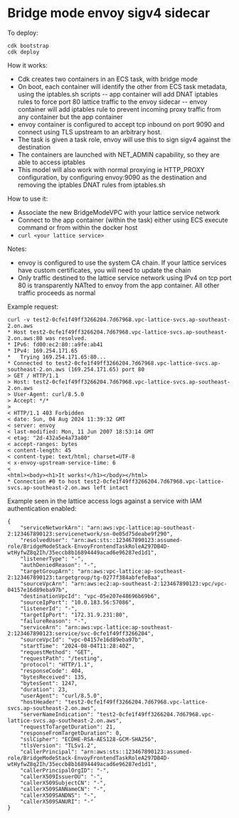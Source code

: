 # Bridge mode envoy sigv4 sidecar

To deploy:

```
cdk bootstrap
cdk deploy 
```

How it works:
- Cdk creates two containers in an ECS task, with bridge mode
- On boot, each container will identify the other from ECS task metadata, using the iptables.sh scripts
-- app container will add DNAT iptables rules to force port 80 lattice traffic to the envoy sidecar
-- envoy container will add iptables rule to prevent incoming proxy traffic from any container but the app container
- envoy container is configured to accept tcp inbound on port 9090 and connect using TLS upstream to an arbitrary host.
- The task is given a task role, envoy will use this to sign sigv4 against the destination
- The containers are launched with NET_ADMIN capability, so they are able to access iptables
- This model will also work with normal proxying ie HTTP_PROXY configuration, by configuring envoy:9090 as the destination and removing the iptables DNAT rules from iptables.sh

How to use it:
- Associate the new BridgeModeVPC with your lattice service network
- Connect to the app container (within the task) either using ECS execute command or from within the docker host
- ```curl <your lattice service>```

Notes:
- envoy is configured to use the system CA chain. If your lattice services have custom certificates, you will need to update the chain
- Only traffic destined to the lattice service network using IPv4 on tcp port 80 is transparently NATted to envoy from the app container. All other traffic proceeds as normal

Example request:
```
curl -v test2-0cfe1f49ff3266204.7d67968.vpc-lattice-svcs.ap-southeast-2.on.aws
* Host test2-0cfe1f49ff3266204.7d67968.vpc-lattice-svcs.ap-southeast-2.on.aws:80 was resolved.
* IPv6: fd00:ec2:80::a9fe:ab41
* IPv4: 169.254.171.65
*   Trying 169.254.171.65:80...
* Connected to test2-0cfe1f49ff3266204.7d67968.vpc-lattice-svcs.ap-southeast-2.on.aws (169.254.171.65) port 80
> GET / HTTP/1.1
> Host: test2-0cfe1f49ff3266204.7d67968.vpc-lattice-svcs.ap-southeast-2.on.aws
> User-Agent: curl/8.5.0
> Accept: */*
>
< HTTP/1.1 403 Forbidden
< date: Sun, 04 Aug 2024 11:39:32 GMT
< server: envoy
< last-modified: Mon, 11 Jun 2007 18:53:14 GMT
< etag: "2d-432a5e4a73a80"
< accept-ranges: bytes
< content-length: 45
< content-type: text/html; charset=UTF-8
< x-envoy-upstream-service-time: 6
<
<html><body><h1>It works!</h1></body></html>
* Connection #0 to host test2-0cfe1f49ff3266204.7d67968.vpc-lattice-svcs.ap-southeast-2.on.aws left intact
```

Example seen in the lattice access logs against a service with IAM authentication enabled:
```
{
    "serviceNetworkArn": "arn:aws:vpc-lattice:ap-southeast-2:123467890123:servicenetwork/sn-0e05d75deabe9f290",
    "resolvedUser": "arn:aws:sts::123467890123:assumed-role/BridgeModeStack-EnvoyFrontendTaskRoleA297DB4D-wtHyfwZ8q2Ih/35eccb8b16894449acad6e96287ed1d1",
    "listenerType": "-",
    "authDeniedReason": "-",
    "targetGroupArn": "arn:aws:vpc-lattice:ap-southeast-2:123467890123:targetgroup/tg-0277f384abfefe8aa",
    "sourceVpcArn": "arn:aws:ec2:ap-southeast-2:123467890123:vpc/vpc-04157e16d89eba97b",
    "destinationVpcId": "vpc-05e207e48696b69b6",
    "sourceIpPort": "10.0.183.56:57086",
    "listenerId": "-",
    "targetIpPort": "172.31.9.231:80",
    "failureReason": "-",
    "serviceArn": "arn:aws:vpc-lattice:ap-southeast-2:123467890123:service/svc-0cfe1f49ff3266204",
    "sourceVpcId": "vpc-04157e16d89eba97b",
    "startTime": "2024-08-04T11:28:40Z",
    "requestMethod": "GET",
    "requestPath": "/testing",
    "protocol": "HTTP/1.1",
    "responseCode": 404,
    "bytesReceived": 135,
    "bytesSent": 1247,
    "duration": 23,
    "userAgent": "curl/8.5.0",
    "hostHeader": "test2-0cfe1f49ff3266204.7d67968.vpc-lattice-svcs.ap-southeast-2.on.aws",
    "serverNameIndication": "test2-0cfe1f49ff3266204.7d67968.vpc-lattice-svcs.ap-southeast-2.on.aws",
    "requestToTargetDuration": 21,
    "responseFromTargetDuration": 0,
    "sslCipher": "ECDHE-RSA-AES128-GCM-SHA256",
    "tlsVersion": "TLSv1.2",
    "callerPrincipal": "arn:aws:sts::123467890123:assumed-role/BridgeModeStack-EnvoyFrontendTaskRoleA297DB4D-wtHyfwZ8q2Ih/35eccb8b16894449acad6e96287ed1d1",
    "callerPrincipalOrgID": "-",
    "callerX509IssuerOU": "-",
    "callerX509SubjectCN": "-",
    "callerX509SANNameCN": "-",
    "callerX509SANDNS": "-",
    "callerX509SANURI": "-"
}
```
